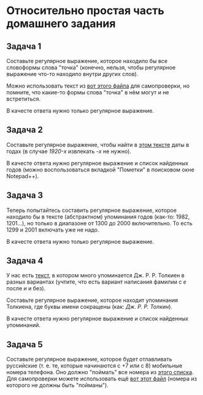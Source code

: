 # Относительно простая часть домашнего задания

## Задача 1

Составьте регулярное выражение, которое находило бы все словоформы слова "точка" (конечно, нельзя, чтобы регулярное выражение что-то находило внутри других слов).

Можно использовать текст из [вот этого файла](https://github.com/volina092/RSUH_intro_compling_ma/blob/1sem_re/1%20%D1%81%D0%B5%D0%BC%D0%B8%D0%BD%D0%B0%D1%80%20(%D0%A0%D0%B5%D0%B3%D1%83%D0%BB%D1%8F%D1%80%D0%BD%D1%8B%D0%B5%20%D0%B2%D1%8B%D1%80%D0%B0%D0%B6%D0%B5%D0%BD%D0%B8%D1%8F)/%D0%A4%D0%B0%D0%B9%D0%BB%D1%8B/hw1.txt) для самопроверки, но помните, что какие-то формы слова "точка" в нём могут и не встретиться.

В качесте ответа нужно только регулярное выражение.

## Задача 2

Составьте регулярное выражение, чтобы найти в [этом тексте](https://github.com/volina092/RSUH_intro_compling_ma/blob/1sem_re/1%20%D1%81%D0%B5%D0%BC%D0%B8%D0%BD%D0%B0%D1%80%20(%D0%A0%D0%B5%D0%B3%D1%83%D0%BB%D1%8F%D1%80%D0%BD%D1%8B%D0%B5%20%D0%B2%D1%8B%D1%80%D0%B0%D0%B6%D0%B5%D0%BD%D0%B8%D1%8F)/%D0%A4%D0%B0%D0%B9%D0%BB%D1%8B/hw2.txt) даты в годах (в случае _1920-x_ извлекать _-x_ не нужно).

В качесте ответа нужно регулярное выражение и список найденных годов (можно воспользоваться вкладкой "Пометки" в поисковом окне Notepad++).

## Задача 3

Теперь попытайтесь составить регулярное выражение, которое находило бы в тексте (абстрактном) упоминания годов (как-то: 1982, 1201...), но только в диапазоне от 1300 до 2000 включительно. То есть 1299 и 2001 включать уже не надо.

В качесте ответа нужно только регулярное выражение.

## Задача 4

У нас есть [текст](https://github.com/volina092/RSUH_intro_compling_ma/blob/1sem_re/1%20%D1%81%D0%B5%D0%BC%D0%B8%D0%BD%D0%B0%D1%80%20(%D0%A0%D0%B5%D0%B3%D1%83%D0%BB%D1%8F%D1%80%D0%BD%D1%8B%D0%B5%20%D0%B2%D1%8B%D1%80%D0%B0%D0%B6%D0%B5%D0%BD%D0%B8%D1%8F)/%D0%A4%D0%B0%D0%B9%D0%BB%D1%8B/hw4.txt), в котором много упоминается Дж. Р. Р. Толкиен в разных вариантах (учтите, что есть вариант написания фамилии с _е_ после _и_ и без).

Cоставьте регулярное выражение, которое находит упоминания Толкиена, где буквы имени сокращены (как: _Дж. Р. Р. Толкин_).

В качесте ответа нужно регулярное выражение и список найденных упоминаний.

## Задача 5

Cоставьте регулярное выражение, которое будет отлавливать руссийские (т. е. те, которые начинаются с +7 или с 8) мобильные номера телефона. Оно должно "поймать" все номера из [этого списка](https://github.com/volina092/RSUH_intro_compling_ma/blob/1sem_re/1%20%D1%81%D0%B5%D0%BC%D0%B8%D0%BD%D0%B0%D1%80%20(%D0%A0%D0%B5%D0%B3%D1%83%D0%BB%D1%8F%D1%80%D0%BD%D1%8B%D0%B5%20%D0%B2%D1%8B%D1%80%D0%B0%D0%B6%D0%B5%D0%BD%D0%B8%D1%8F)/%D0%A4%D0%B0%D0%B9%D0%BB%D1%8B/hw5_true). Для самопроверки можете использовать ещё [вот этот файл](https://github.com/volina092/RSUH_intro_compling_ma/blob/1sem_re/1%20%D1%81%D0%B5%D0%BC%D0%B8%D0%BD%D0%B0%D1%80%20(%D0%A0%D0%B5%D0%B3%D1%83%D0%BB%D1%8F%D1%80%D0%BD%D1%8B%D0%B5%20%D0%B2%D1%8B%D1%80%D0%B0%D0%B6%D0%B5%D0%BD%D0%B8%D1%8F)/%D0%A4%D0%B0%D0%B9%D0%BB%D1%8B/hw5_false) (номера из которого не должны быть "пойманы"). 
